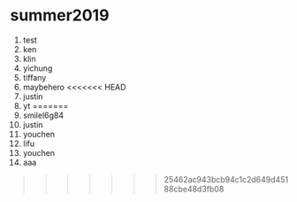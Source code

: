 # summer2019
1. test
2. ken
3. klin
4. yichung
5. tiffany  
6. maybehero
<<<<<<< HEAD
7. justin
8. yt 
=======
56. smilel6g84
7. justin 
8. youchen
9. lifu
8. youchen 
9. aaa
>>>>>>> 25462ac943bcb94c1c2d649d45188cbe48d3fb08
